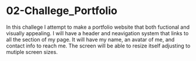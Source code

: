 # 02-Challege_Portfolio

In this challege I attempt to make a portfolio website that both fuctional and visually appealing.
I will have a header and neavigation system that links to all the section of my page.
It  will have my name, an avatar of me, and contact info to reach me.
The screen will be able to resize itself adjusting to mutiple screen sizes.